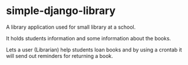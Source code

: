 # simple-django-library
A library application used for small library at a school.

It holds students information and some information about the books.

Lets a user (Librarian) help students loan books and by using a crontab it will send out reminders for returning a book.
